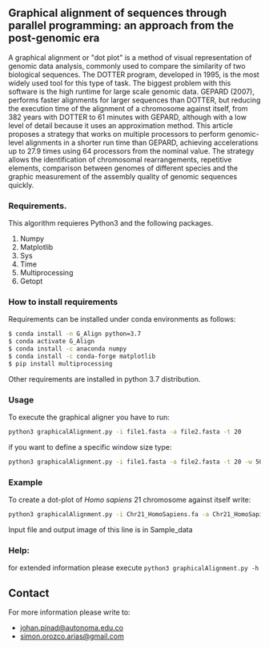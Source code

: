 ## Graphical alignment of sequences through parallel programming: an approach from the post-genomic era

A graphical alignment or "dot plot" is a method of visual representation of genomic data analysis, commonly used to compare the similarity of two biological sequences. The DOTTER program, developed in 1995, is the most widely used tool for this type of task. The biggest problem with this software is the high runtime for large scale genomic data. GEPARD (2007), performs faster alignments for larger sequences than DOTTER, but reducing the execution time of the alignment of a chromosome against itself, from 382 years with DOTTER to 61 minutes with GEPARD, although with a low level of detail because it uses an approximation method. This article proposes a strategy that works on multiple processors to perform genomic-level alignments in a shorter run time than GEPARD, achieving accelerations up to 27.9 times using 64 processors from the nominal value. The strategy allows the identification of chromosomal rearrangements, repetitive elements, comparison between genomes of different species and the graphic measurement of the assembly quality of genomic sequences quickly. 

### Requirements.

This algorithm requieres Python3 and the following packages. 

1. Numpy
2. Matplotlib
3. Sys
4. Time
5. Multiprocessing
6. Getopt

### How to install requirements

Requirements can be installed under conda environments as follows:

```sh
$ conda install -n G_Align python=3.7
$ conda activate G_Align
$ conda install -c anaconda numpy
$ conda install -c conda-forge matplotlib
$ pip install multiprocessing
```

Other requirements are installed in python 3.7 distribution.

### Usage

To execute the graphical aligner you have to run:

```sh
python3 graphicalAlignment.py -i file1.fasta -a file2.fasta -t 20
```

if you want to define a specific window size type:
```sh
python3 graphicalAlignment.py -i file1.fasta -a file2.fasta -t 20 -w 500
```
### Example

To create a dot-plot of *Homo sapiens* 21 chromosome against itself write:

```sh
python3 graphicalAlignment.py -i Chr21_HomoSapiens.fa -a Chr21_HomoSapiens.fa -t 20 -w 41990
```
Input file and output image of this line is in Sample_data

### Help:

for extended information please execute `python3 graphicalAlignment.py -h`

## Contact
For more information please write to:
 
- johan.pinad@autonoma.edu.co
- simon.orozco.arias@gmail.com

